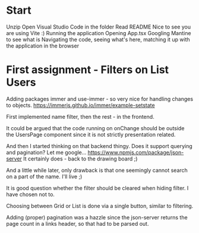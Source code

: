# Start
Unzip
Open Visual Studio Code in the folder
Read README
  Nice to see you are using Vite :)
Running the application
Opening App.tsx
  Googling Mantine to see what is
Navigating the code, seeing what's here, matching it up with the application in the browser

# First assignment - Filters on List Users

Adding packages immer and use-immer - so very nice
for handling changes to objects.
https://immerjs.github.io/immer/example-setstate 

First implemented name filter, then the rest - in the frontend.

It could be argued that the code running on onChange should be outside the UsersPage component
since it is not strictly presentation related.

And then I started thinking on that backend thingy. Does it support querying and pagination?
Let me google...
https://www.npmjs.com/package/json-server
It certainly does - back to the drawing board ;)

And a little while later, only drawback is that one seemingly cannot search on a part of the name.
I'll live ;)

It is good question whether the filter should be cleared when hiding filter. I have chosen not to.

Choosing between Grid or List is done via a single button, similar to filtering.

Adding (proper) pagination was a hazzle since the json-server returns the page count
in a links header, so that had to be parsed out.


